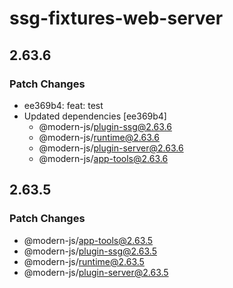 # ssg-fixtures-web-server

## 2.63.6

### Patch Changes

- ee369b4: feat: test
- Updated dependencies [ee369b4]
  - @modern-js/plugin-ssg@2.63.6
  - @modern-js/runtime@2.63.6
  - @modern-js/plugin-server@2.63.6
  - @modern-js/app-tools@2.63.6

## 2.63.5

### Patch Changes

- @modern-js/app-tools@2.63.5
- @modern-js/plugin-ssg@2.63.5
- @modern-js/runtime@2.63.5
- @modern-js/plugin-server@2.63.5
